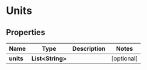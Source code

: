 

# Units


## Properties

| Name | Type | Description | Notes |
|------------ | ------------- | ------------- | -------------|
|**units** | **List&lt;String&gt;** |  |  [optional] |



